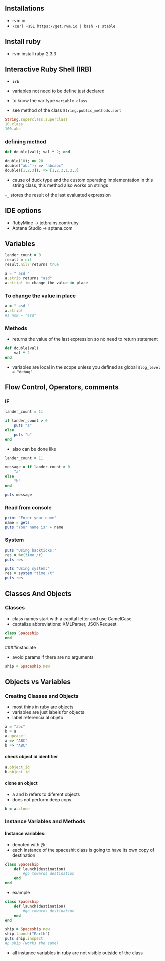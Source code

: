 ## Installations

- rvm.io
- `\curl -sSL https://get.rvm.io | bash -s stable`

## Install ruby

- rvm install ruby-2.3.3
 
## Interactive Ruby Shell (IRB)

- `irb`

- variables not need to be define just declared

- to know the var type `variable.class`

- see method of the class `String.public_methods.sort`

```rb
String.superclass.superclass
10.class
100.abs
```


### defining method

```rb
def double(val); val * 2; end

double(10); => 20
double("abc"); => "abcabc"
double([1,2,3]); => [1,2,3,1,2,3]

```

- cause of duck type and the custom operating implementation in this string class, this method also works on strings

-`_` stores the result of the last evaluated expression

## IDE options

- RubyMine -> jetbrains.com/ruby
- Aptana Studio -> aptana.com

## Variables

```rb
lander_count = 0
result = nil
result.nil? returns true

a = " asd "
a.strip returns "asd"
a.strip! to change the value in place

```
### To change the value in place

```rb
a = " asd "
a.strip!
#a now = "asd"
```

### Methods
- returns the value of the last expression so no need to return statement
```rb
def double(val)
    val * 2
end
```

- variables are local in the scope unless you defined as global `$log_level = "debug"`

## Flow Control, Operators, comments

### IF

```rb
lander_count = 11

if lander_count > 0
    puts "a"
else 
    puts "b"
end
```
- also can be done like
```rb
lander_count = 11

message = if lander_count > 0
    "a"
else 
    "b"
end

puts message
```

### Read from console

```rb
print "Enter your name"
name = gets
puts "Your name is" + name
```

### System

```rb
puts "Using backticks:"
res = %x(time /t)
puts res

puts "Using system:"
res = system "time /t"
puts res
```

## Classes And Objects


### Classes

- class names start with a capital letter and use CamelCase
- captalize abbreviations: XMLParser, JSONRequest


```rb
class Spaceship
end

```

####instaciate

- avoid params if there are no arguments
```rb
ship = Spaceship.new
```

## Objects vs Variables

### Creating Classes and Objects
- most thins in ruby are objects
- variables are just labels for objects
- label referencia al objeto

```rb
a = "abc"
b = a
a.upcase!
a => "ABC"
b => "ABC"
```

#### check object id identifier

```rb
a.object_id
b.object_id
```

#### clone an object
- a and b refers to diferent objects
- does not perform deep copy 
```rb
b = a.clone
```

### Instance Variables and Methods

#### Instance variables:

- denoted with @
- each instance of the spaceshit class is going to have its own copy of destination

```rb
class Spaceship
    def launch(destination)
        #go towards destination
    end
end
```

- example

```rb
class Spaceship
    def launch(destination)
        #go towards destination
    end
end

ship = Spaceship.new
ship.launch("Earth")
puts ship.inspect
#p ship (works the same)
```

- all instance variables in ruby are not visible outside of the class

